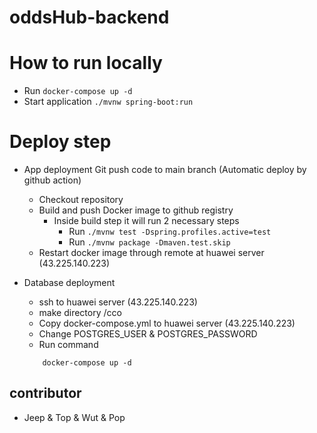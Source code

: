 # oddsHub-backend

# How to run locally
- Run `docker-compose up -d`
- Start application `./mvnw spring-boot:run`

# Deploy step
- App deployment
    Git push code to main branch (Automatic deploy by github action)
    - Checkout repository
    - Build and push Docker image to github registry
      - Inside build step it will run 2 necessary steps
        - Run `./mvnw test -Dspring.profiles.active=test`
        - Run `./mvnw package -Dmaven.test.skip`
    - Restart docker image through remote at huawei server (43.225.140.223)

- Database deployment
    - ssh to huawei server (43.225.140.223)
    - make directory /cco
    - Copy docker-compose.yml to huawei server (43.225.140.223)
    - Change POSTGRES_USER & POSTGRES_PASSWORD
    - Run command
    ```
        docker-compose up -d
    ```

## contributor
- Jeep & Top & Wut & Pop
